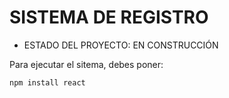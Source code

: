 <h1>SISTEMA DE REGISTRO</h1>

- ESTADO DEL PROYECTO: EN CONSTRUCCIÓN

Para ejecutar el sitema, debes poner:

```npm install react```
